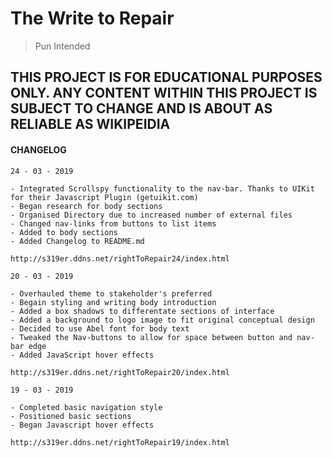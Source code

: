 # The Write to Repair
> Pun Intended
## THIS PROJECT IS FOR EDUCATIONAL PURPOSES ONLY. ANY CONTENT WITHIN THIS PROJECT IS SUBJECT TO CHANGE AND IS ABOUT AS RELIABLE AS WIKIPEIDIA

#### CHANGELOG

```
24 - 03 - 2019

- Integrated Scrollspy functionality to the nav-bar. Thanks to UIKit for their Javascript Plugin (getuikit.com)
- Began research for body sections
- Organised Directory due to increased number of external files
- Changed nav-links from buttons to list items
- Added to body sections
- Added Changelog to README.md

http://s319er.ddns.net/rightToRepair24/index.html
```

```
20 - 03 - 2019

- Overhauled theme to stakeholder's preferred
- Begain styling and writing body introduction
- Added a box shadows to differentate sections of interface
- Added a background to logo image to fit original conceptual design
- Decided to use Abel font for body text
- Tweaked the Nav-buttons to allow for space between button and nav-bar edge
- Added JavaScript hover effects

http://s319er.ddns.net/rightToRepair20/index.html
```

```
19 - 03 - 2019

- Completed basic navigation style
- Positioned basic sections
- Began Javascript hover effects

http://s319er.ddns.net/rightToRepair19/index.html
```
